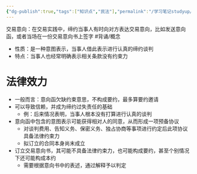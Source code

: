 ```yaml
---
{"dg-publish":true,"tags":["知识点","民法"],"permalink":"/学习笔记studyup/知识点cheese/交易意向/","dgPassFrontmatter":true,"created":"2024-07-14T21:01:04.415+08:00","updated":"2024-10-27T20:05:14.932+08:00"}
---
```


交易意向：在交易实践中，缔约当事人有时向对方表达交易意向，比如发送意向函，或者当场在一份交易意向书上签字 #背诵/概念 
- 性质：是一种意图表示，当事人借此表示进行认真的缔约谈判
- 特点：当事人也经常明确表示相关条款没有约束力
# 法律效力
- 一般而言：意向函欠缺约束意思，不构成要约，最多算要约邀请
- 可以导致信赖，并成为缔约过失责任的基础
	- 例：后来情况表明，当事人根本没有打算进行认真的谈判
- 意向函中包含的意图表示可能获得相对人的同意，从而形成一项预备协议
	- 对谈判费用、告知义务、保密义务、独占协商等事项进行约定后此项协议具备法律约束力
	- 拟订立的合同本身尚末成立
- 订立交易意向书，其可能不具备法律约束力，也可能构成要约，甚至个别情况下还可能构成本约
	- 需要根据意向书中的表述，通过解释予以判定
